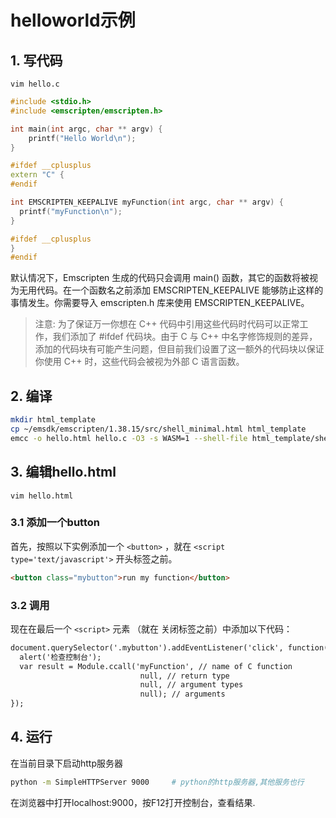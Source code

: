 # helloworld示例

## 1. 写代码

`vim hello.c`

```c++
#include <stdio.h>
#include <emscripten/emscripten.h>

int main(int argc, char ** argv) {
    printf("Hello World\n");
}

#ifdef __cplusplus
extern "C" {
#endif

int EMSCRIPTEN_KEEPALIVE myFunction(int argc, char ** argv) {
  printf("myFunction\n");
}

#ifdef __cplusplus
}
#endif
```

默认情况下，Emscripten 生成的代码只会调用 main() 函数，其它的函数将被视为无用代码。在一个函数名之前添加 EMSCRIPTEN_KEEPALIVE 能够防止这样的事情发生。你需要导入 emscripten.h 库来使用 EMSCRIPTEN_KEEPALIVE。

> 注意: 为了保证万一你想在 C++ 代码中引用这些代码时代码可以正常工作，我们添加了 #ifdef 代码块。由于 C 与 C++ 中名字修饰规则的差异，添加的代码块有可能产生问题，但目前我们设置了这一额外的代码块以保证你使用 C++ 时，这些代码会被视为外部 C 语言函数。

## 2. 编译

```bash
mkdir html_template
cp ~/emsdk/emscripten/1.38.15/src/shell_minimal.html html_template
emcc -o hello.html hello.c -O3 -s WASM=1 --shell-file html_template/shell_minimal.html
```

## 3. 编辑hello.html

`vim hello.html`

### 3.1 添加一个button

首先，按照以下实例添加一个 `<button>` ，就在 `<script type='text/javascript'>` 开头标签之前。

```html
<button class="mybutton">run my function</button>
```

### 3.2 调用

现在在最后一个 `<script>` 元素 （就在 </script> 关闭标签之前）中添加以下代码：

```html
document.querySelector('.mybutton').addEventListener('click', function(){
  alert('检查控制台');
  var result = Module.ccall('myFunction', // name of C function
                             null, // return type
                             null, // argument types
                             null); // arguments
});
```

## 4. 运行

在当前目录下启动http服务器

```bash
python -m SimpleHTTPServer 9000     # python的http服务器,其他服务也行
```

在浏览器中打开localhost:9000，按F12打开控制台，查看结果.
